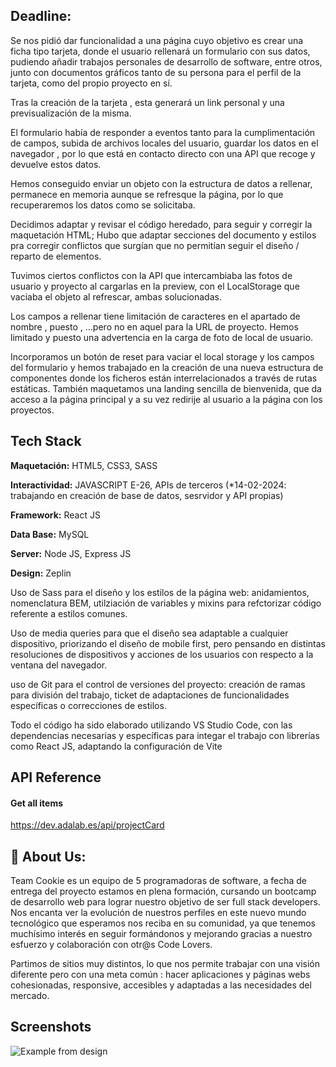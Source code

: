 
## Deadline:

Se nos pidió dar funcionalidad a una página cuyo objetivo es crear una ficha tipo tarjeta, donde el usuario rellenará un formulario con sus datos, pudiendo añadir trabajos personales de desarrollo de software, entre otros, junto con documentos gráficos tanto de su persona para el perfil de la tarjeta, como del propio proyecto en sí. 

Tras la creación de la tarjeta , esta generará un link personal y una previsualización de la misma. 

El formulario había de responder a eventos tanto para la cumplimentación de campos, subida de archivos locales del usuario, guardar los datos en el navegador , por lo que está en contacto directo con una API que recoge y devuelve estos datos.

Hemos conseguido enviar un objeto con la estructura de datos a rellenar, permanece en memoria aunque se refresque la página, por lo que recuperaremos los datos como se solicitaba.

Decidimos adaptar y revisar el código heredado, para seguir y corregir la maquetación HTML; Hubo que adaptar secciones del documento y estilos pra corregir conflictos que surgían que no permitían seguir el diseño / reparto de elementos.


Tuvimos ciertos conflictos con la API que intercambiaba las fotos de usuario y proyecto al cargarlas en la preview, con el LocalStorage que vaciaba el objeto al refrescar, ambas solucionadas. 

Los campos a rellenar tiene limitación de caracteres en el apartado de nombre , puesto , ...pero no en aquel para la URL de proyecto. Hemos limitado y puesto una advertencia en la carga de foto de local de usuario.

Incorporamos un botón de reset para vaciar el local storage y los campos del formulario y hemos trabajado en la creación de una nueva estructura de componentes donde los ficheros están interrelacionados a través de rutas estáticas.
También maquetamos una landing sencilla de bienvenida, que da acceso a la página principal y a su vez redirije al usuario a la página con los proyectos.

	
## Tech Stack

**Maquetación:** HTML5, CSS3, SASS

**Interactividad:** JAVASCRIPT E-26, APIs de terceros (*14-02-2024: trabajando en creación de base de datos, sesrvidor y API propias)

**Framework:** React JS 

**Data Base:** MySQL

**Server:** Node JS, Express JS

**Design:** Zeplin

Uso de Sass para el diseño y los estilos de la página web: anidamientos, nomenclatura BEM, utilziación de variables y mixins para refctorizar código referente a estilos comunes.

Uso de media queries para que el diseño sea adaptable a cualquier dispositivo, priorizando el diseño de mobile first, pero pensando en distintas resoluciones de dispositivos y acciones de los usuarios con respecto a la ventana del navegador.

uso de Git para el control de versiones del proyecto: creación de ramas para división del trabajo, ticket de adaptaciones de funcionalidades específicas o correcciones de estilos.

Todo el código ha sido elaborado utilizando VS Studio  Code, con las dependencias necesarias y específicas para integar el trabajo con librerías como React JS, adaptando la configuración de Vite

## API Reference

#### Get all items

https://dev.adalab.es/api/projectCard 


## 🚀 About Us:

Team Cookie es un equipo de 5 programadoras de software, a fecha de entrega del proyecto estamos en plena formación, cursando un bootcamp de desarrollo web para lograr nuestro objetivo de ser full stack developers.
Nos encanta ver la evolución de nuestros perfiles en este nuevo mundo tecnológico que esperamos nos reciba en su comunidad, ya que tenemos muchísimo interés en seguir formándonos y mejorando gracias a nuestro esfuerzo y colaboración con otr@s Code Lovers.

Partimos de sitios muy distintos, lo que nos permite trabajar con una visión diferente pero con una meta común : hacer aplicaciones y páginas webs cohesionadas, responsive, accesibles y adaptadas a las necesidades del mercado.


## Screenshots
![Example from design](src/images/screenshotForm.png)




